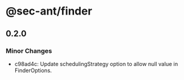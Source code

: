 # @sec-ant/finder

## 0.2.0

### Minor Changes

- c98ad4c: Update schedulingStrategy option to allow null value in FinderOptions.
